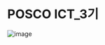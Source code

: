 # POSCO ICT_3기


![image](https://user-images.githubusercontent.com/63652571/164132808-bd4eb714-eb2f-4f03-8140-3c71e5837b5e.png)
